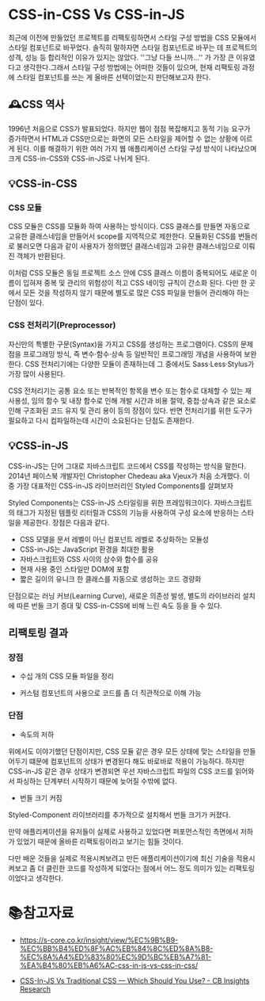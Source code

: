 # CSS-in-CSS Vs CSS-in-JS

 최근에 이전에 만들었던 프로젝트를 리팩토링하면서 스타일 구성 방법을 CSS 모듈에서 스타일 컴포넌트로 바꾸었다. 솔직히 말하자면 스타일 컴포넌트로 바꾸는 데 프로젝트의 성격, 성능 등 합리적인 이유가 있지는 않았다. ''그냥 다들 쓰니까...'' 가 가장 큰 이유였다고 생각한다.그래서 스타일 구성 방법에는 어떠한 것들이 있으며, 현재 리팩토링 과정에 스타일 컴포넌트를 쓰는 게 올바른 선택이었는지 판단해보고자 한다.



## 🕰CSS 역사

 1996년 처음으로 CSS가 발표되었다. 하지만 웹이 점점 복잡해지고 동적 기능 요구가 증가하면서 HTML과 CSS만으로는 화면의 모든 스타일을 제어할 수 없는 상황에 이르게 된다. 이를 해결하기 위한 여러 가지 웹 애플리케이션 스타일 구성 방식이 나타났으며 크게 CSS-in-CSS와 CSS-in-JS로 나뉘게 된다.



## 💡CSS-in-CSS

### CSS 모듈

 CSS 모듈은 CSS를 모듈화 하여 사용하는 방식이다. CSS 클래스를 만들면 자동으로 고유한 클래스네임을 만들어서 scope를 지역적으로 제한한다. 모듈화된 CSS를 번들러로 불러오면 다음과 같이 사용자가 정의했던 클래스네임과 고유한 클래스네임으로 이뤄진 객체가 반환된다.  

 이처럼 CSS 모듈은 동일 프로젝트 소스 안에 CSS 클래스 이름이 중복되어도 새로운 이름이 입혀져 중복 및 관리의 위험성이 적고 CSS 네이밍 규칙이 간소화 된다. 다만 한 곳에서 모든 것을 작성하지 않기 때문에 별도로 많은 CSS 파일을 만들어 관리해야 하는 단점이 있다.



### CSS 전처리기(Preprocessor)

 자신만의 특별한 구문(Syntax)을 가지고 CSS를 생성하는 프로그램이다. CSS의 문제점을 프로그래밍 방식, 즉 변수·함수·상속 등 일반적인 프로그래밍 개념을 사용하여 보완한다. CSS 전처리기에는 다양한 모듈이 존재하는데 그 중에서도 Sass·Less·Stylus가 가장 많이 사용된다.

 CSS 전처리기는 공통 요소 또는 반복적인 항목을 변수 또는 함수로 대체할 수 있는 재사용성, 임의 함수 및 내장 함수로 인해 개발 시간과 비용 절약, 중첩·상속과 같은 요소로 인해 구조화된 코드 유지 및 관리 용이 등의 장점이 있다. 반면 전처리기를 위한 도구가 필요하고 다시 컴파일하는데 시간이 소요된다는 단점도 존재한다.



## 💡CSS-in-JS

 CSS-in-JS는 단어 그대로 자바스크립트 코드에서 CSS를 작성하는 방식을 말한다. 2014년 페이스북 개발자인 Christopher Chedeau aka Vjeux가 처음 소개했다. 이 중 가장 대표적인 CSS-in-JS 라이브러리인 Styled Components를 살펴보자

 Styled Components는 CSS-in-JS 스타일링을 위한 프레임워크이다. 자바스크립트의 태그가 지정된 템플릿 리터럴과 CSS의 기능을 사용하여 구성 요소에 반응하는 스타일을 제공한다. 장점은 다음과 같다.

- CSS 모델을 문서 레벨이 아닌 컴포넌트 레벨로 추상화하는 모듈성
- CSS-in-JS는 JavaScript 환경을 최대한 활용
- 자바스크립트와 CSS 사이의 상수와 함수를 공유
- 현재 사용 중인 스타일만 DOM에 포함
- 짧은 길이의 유니크 한 클래스를 자동으로 생성하는 코드 경량화

 단점으로는 러닝 커브(Learning Curve), 새로운 의존성 발생, 별도의 라이브러리 설치에 따른 번들 크기 증대 및 CSS-in-CSS에 비해 느린 속도 등을 들 수 있다.



## 리팩토링 결과

### 장점

- 수십 개의 CSS 모듈 파일을 정리

- 커스텀 컴포넌트의 사용으로 코드를 좀 더 직관적으로 이해 가능



### 단점

- 속도의 저하

위에서도 이야기했던 단점이지만, CSS 모듈 같은 경우 모든 상태에 맞는 스타일을 만들어두기 떄문에 컴포넌트의 상태가 변경된다 해도 바로바로 적용이 가능하다. 하지만 CSS-in-JS 같은 경우 상태가 변경되면 우선 자바스크립트 파일의 CSS 코드를 읽어와서 파싱하는 단계부터 시작하기 때문에 늦어질 수밖에 없다.

- 번들 크기 커짐

Styled-Component 라이브러리를 추가적으로 설치해서 번들 크기가 커졌다.



 만약 애플리케이션을 유저들이 실제로 사용하고 있었다면 퍼포먼스적인 측면에서 저하가 있었기 때문에 올바른 리팩토링이라고 보기는 힘들 것이다.

 다만 배운 것들을 실제로 적용시켜보려고 만든 애플리케이션이기에 최신 기술을 적용시켜보고 좀 더 클린한 코드를 작성하게 되었다는 점에서 어느 정도 의미가 있는 리팩토링이었다고 생각한다.



# :books:참고자료

- https://s-core.co.kr/insight/view/%EC%9B%B9-%EC%BB%B4%ED%8F%AC%EB%84%8C%ED%8A%B8-%EC%8A%A4%ED%83%80%EC%9D%BC%EB%A7%81-%EA%B4%80%EB%A6%AC-css-in-js-vs-css-in-css/

- [CSS-In-JS Vs Traditional CSS — Which Should You Use? - CB Insights Research](https://www.cbinsights.com/research/team-blog/css-in-js-traditional-css/)

